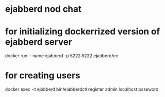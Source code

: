 # ejabberd nod chat
# for initializing dockerrized version of ejabberd server
docker run --name ejabberd -p 5222:5222 ejabberd/ec
# for creating users
docker exec -it ejabberd bin/ejabberdctl register admin localhost password


